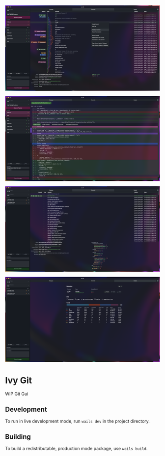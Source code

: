 ![](docs/ivy-git-07d-mac.png)

![](docs/ivy-git-07b-mac.png)

![](docs/ivy-git-07a-mac.png)

![](docs/ivy-git-07c-mac.png)

# Ivy Git

WIP Git Gui

## Development

To run in live development mode, run `wails dev` in the project directory.

## Building

To build a redistributable, production mode package, use `wails build`.
